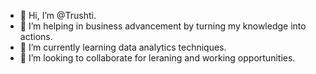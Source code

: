 - 👋 Hi, I’m @Trushti.
- 👀 I’m helping in business advancement by turning my knowledge into actions.
- 🌱 I’m currently learning data analytics techniques.
- 💞️ I’m looking to collaborate for leraning and working opportunities.

<!---
TrushtiBZ/TrushtiBZ is a ✨ special ✨ repository because its `README.md` (this file) appears on your GitHub profile.
You can click the Preview link to take a look at your changes.
--->
